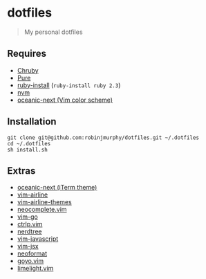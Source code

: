 # dotfiles

> My personal dotfiles

## Requires

* [Chruby](https://github.com/postmodern/chruby)
* [Pure](https://github.com/sindresorhus/pure)
* [ruby-install](https://github.com/postmodern/ruby-install) (`ruby-install ruby 2.3`)
* [nvm](https://github.com/creationix/nvm)
* [oceanic-next (Vim color scheme)](https://github.com/mhartington/oceanic-next)

## Installation

```
git clone git@github.com:robinjmurphy/dotfiles.git ~/.dotfiles
cd ~/.dotfiles
sh install.sh
```

## Extras

* [oceanic-next (iTerm theme)](https://github.com/mhartington/oceanic-next-iterm)
* [vim-airline](https://github.com/vim-airline/vim-airline)
* [vim-airline-themes](https://github.com/vim-airline/vim-airline-themes)
* [neocomplete.vim](https://github.com/Shougo/neocomplete.vim)
* [vim-go](https://github.com/fatih/vim-go)
* [ctrlp.vim](https://github.com/ctrlpvim/ctrlp.vim)
* [nerdtree](https://github.com/scrooloose/nerdtree)
* [vim-javascript](https://github.com/pangloss/vim-javascript)
* [vim-jsx](https://github.com/mxw/vim-jsx)
* [neoformat](https://github.com/sbdchd/neoformat)
* [goyo.vim](https://github.com/junegunn/goyo.vim)
* [limelight.vim](https://github.com/junegunn/limelight.vim)

